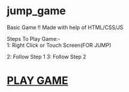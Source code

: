 # jump_game
 Basic Game !! Made with help of HTML/CSS/JS
 
 <div class="text-red mb-2">
 Steps To Play Game:-
</div>
1: Right Click or Touch Screen(FOR JUMP) 

2: Follow Step 1
3: Follow Step 2

 # [PLAY GAME]( https://kshitiz-goel07.github.io/jump_game/)
